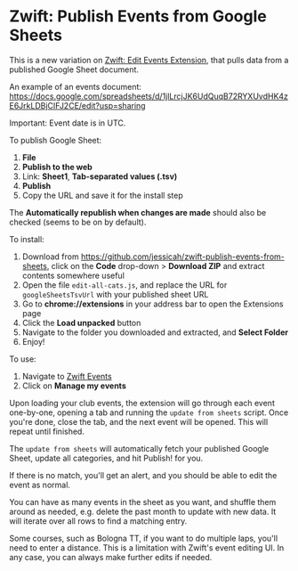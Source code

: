 # Zwift: Publish Events from Google Sheets

This is a new variation on [Zwift: Edit Events Extension](https://github.com/jessicah/zwift-edit-events-extensions), that pulls data from a published Google Sheet document.

An example of an events document: https://docs.google.com/spreadsheets/d/1jlLrcjJK6UdQuqB72RYXUvdHK4zE6JrkLDBjCIFJ2CE/edit?usp=sharing

Important: Event date is in UTC.

To publish Google Sheet:

1. **File**
2. **Publish to the web**
3. Link: **Sheet1**, **Tab-separated values (.tsv)**
4. **Publish**
5. Copy the URL and save it for the install step

The **Automatically republish when changes are made** should also be checked (seems to be on by default).

To install:

1. Download from https://github.com/jessicah/zwift-publish-events-from-sheets, click on the **Code** drop-down > **Download ZIP** and extract contents somewhere useful
2. Open the file `edit-all-cats.js`, and replace the URL for `googleSheetsTsvUrl` with your published sheet URL
3. Go to **chrome://extensions** in your address bar to open the Extensions page
4. Click the **Load unpacked** button
5. Navigate to the folder you downloaded and extracted, and **Select Folder**
6. Enjoy!

To use:

1. Navigate to [Zwift Events](https://www.zwift.com/events/)
2. Click on **Manage my events**

Upon loading your club events, the extension will go through each event one-by-one, opening a tab and running the `update from sheets` script. Once
you're done, close the tab, and the next event will be opened. This will repeat until finished.

The `update from sheets` will automatically fetch your published Google Sheet, update all categories, and hit Publish! for you.

If there is no match, you'll get an alert, and you should be able to edit the event as normal.

You can have as many events in the sheet as you want, and shuffle them around as needed, e.g. delete the past month to update with new data. It will
iterate over all rows to find a matching entry.

Some courses, such as Bologna TT, if you want to do multiple laps, you'll need to enter a distance. This is a limitation with Zwift's event editing UI.
In any case, you can always make further edits if needed.
